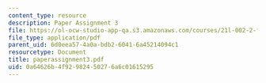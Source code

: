 ```yaml
---
content_type: resource
description: Paper Assignment 3
file: https://ol-ocw-studio-app-qa.s3.amazonaws.com/courses/21l-002-2-foundations-of-western-culture-ii-renaissance-to-modernity-spring-2003/0a64626b4f92982450276a6c01615295_paperassignment3.pdf
file_type: application/pdf
parent_uid: 6d0eea57-4a0a-bdb2-6041-6a45214094c1
resourcetype: Document
title: paperassignment3.pdf
uid: 0a64626b-4f92-9824-5027-6a6c01615295
---
```

